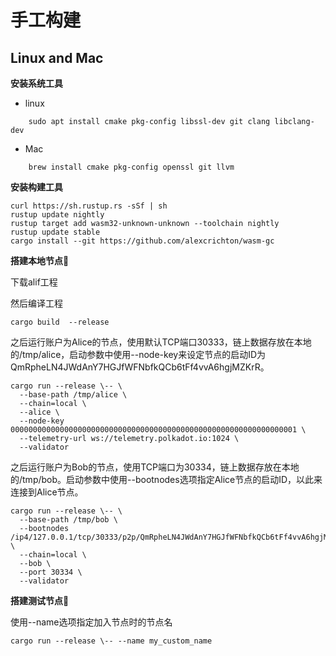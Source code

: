 # 手工构建
## Linux and Mac
**安装系统工具**  

* linux  
```
    sudo apt install cmake pkg-config libssl-dev git clang libclang-dev  
```
* Mac  
```    
    brew install cmake pkg-config openssl git llvm
```  

**安装构建工具**  
    
    curl https://sh.rustup.rs -sSf | sh  
    rustup update nightly  
    rustup target add wasm32-unknown-unknown --toolchain nightly  
    rustup update stable  
    cargo install --git https://github.com/alexcrichton/wasm-gc

**搭建本地节点** 

下载alif工程

然后编译工程
```
cargo build  --release
```

之后运行账户为Alice的节点，使用默认TCP端口30333，链上数据存放在本地的/tmp/alice，启动参数中使用--node-key来设定节点的启动ID为QmRpheLN4JWdAnY7HGJfWFNbfkQCb6tFf4vvA6hgjMZKrR。
```
cargo run --release \-- \
  --base-path /tmp/alice \
  --chain=local \
  --alice \
  --node-key 0000000000000000000000000000000000000000000000000000000000000001 \
  --telemetry-url ws://telemetry.polkadot.io:1024 \
  --validator
```

之后运行账户为Bob的节点，使用TCP端口为30334，链上数据存放在本地的/tmp/bob。启动参数中使用--bootnodes选项指定Alice节点的启动ID，以此来连接到Alice节点。  
```
cargo run --release \-- \
  --base-path /tmp/bob \
  --bootnodes /ip4/127.0.0.1/tcp/30333/p2p/QmRpheLN4JWdAnY7HGJfWFNbfkQCb6tFf4vvA6hgjMZKrR \
  --chain=local \
  --bob \
  --port 30334 \
  --validator
```
**搭建测试节点**  

使用--name选项指定加入节点时的节点名
```
cargo run --release \-- --name my_custom_name 
```

